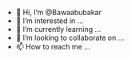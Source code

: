 - 👋 Hi, I’m @Bawaabubakar
- 👀 I’m interested in ...
- 🌱 I’m currently learning ...
- 💞️ I’m looking to collaborate on ...
- 📫 How to reach me ...

<!---
Bawaabubakar/Bawaabubakar is a ✨ special ✨ repository because its `README.md` (this file) appears on your GitHub profile.
You can click the Preview link to take a look at your changes.
--->
